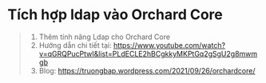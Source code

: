 # Tích hợp ldap vào Orchard Core
>1. Thêm tính năng Ldap cho Orchard Core
>3. Hướng dẫn chi tiết tại: https://www.youtube.com/watch?v=qGRQPucPtwI&list=PLdECLE2hBCgkkyMKPtGq2gSgU2g8mwmgb
>4. Blog: https://truongbap.wordpress.com/2021/09/26/orchardcore/

